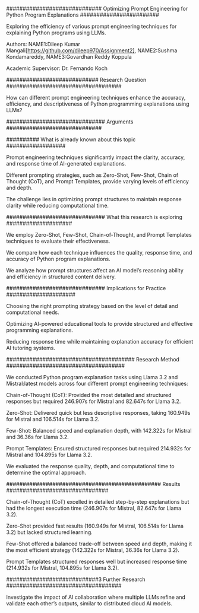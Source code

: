 ############################# Optimizing Prompt Engineering for Python Program Explanations ########################

Exploring the efficiency of various prompt engineering techniques for explaining Python programs using LLMs.

Authors: NAME1:Dileep Kumar Mangali[https://github.com/dileep970/Assignment2], NAME2:Sushma Kondamareddy, NAME3:Govardhan Reddy Koppula

Academic Supervisor: Dr. Fernando Koch

############################ Research Question  ###################################

How can different prompt engineering techniques enhance the accuracy, efficiency, and descriptiveness of Python programming explanations using LLMs?

##############################  Arguments  #############################

########## What is already known about this topic ##################

Prompt engineering techniques significantly impact the clarity, accuracy, and response time of AI-generated explanations.

Different prompting strategies, such as Zero-Shot, Few-Shot, Chain of Thought (CoT), and Prompt Templates, provide varying levels of efficiency and depth.

The challenge lies in optimizing prompt structures to maintain response clarity while reducing computational time.

############################## What this research is exploring ####################

We employ Zero-Shot, Few-Shot, Chain-of-Thought, and Prompt Templates techniques to evaluate their effectiveness.

We compare how each technique influences the quality, response time, and accuracy of Python program explanations.

We analyze how prompt structures affect an AI model’s reasoning ability and efficiency in structured content delivery.

##############################  Implications for Practice #####################

Choosing the right prompting strategy based on the level of detail and computational needs.

Optimizing AI-powered educational tools to provide structured and effective programming explanations.

Reducing response time while maintaining explanation accuracy for efficient AI tutoring systems.

#######################################   Research Method  ####################################

We conducted Python program explanation tasks using Llama 3.2 and Mistral:latest models across four different prompt engineering techniques:

Chain-of-Thought (CoT): Provided the most detailed and structured responses but required 246.907s for Mistral and 82.647s for Llama 3.2.

Zero-Shot: Delivered quick but less descriptive responses, taking 160.949s for Mistral and 106.514s for Llama 3.2.

Few-Shot: Balanced speed and explanation depth, with 142.322s for Mistral and 36.36s for Llama 3.2.

Prompt Templates: Ensured structured responses but required 214.932s for Mistral and 104.895s for Llama 3.2.

We evaluated the response quality, depth, and computational time to determine the optimal approach.

###############################################    Results    ###############################

Chain-of-Thought (CoT) excelled in detailed step-by-step explanations but had the longest execution time (246.907s for Mistral, 82.647s for Llama 3.2).

Zero-Shot provided fast results (160.949s for Mistral, 106.514s for Llama 3.2) but lacked structured learning.

Few-Shot offered a balanced trade-off between speed and depth, making it the most efficient strategy (142.322s for Mistral, 36.36s for Llama 3.2).

Prompt Templates structured responses well but increased response time (214.932s for Mistral, 104.895s for Llama 3.2).



############################3 Further Research ###################################

Investigate the impact of AI collaboration where multiple LLMs refine and validate each other’s outputs, similar to distributed cloud AI models.
